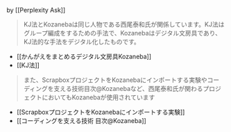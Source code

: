 
by [[Perplexity Ask]]
> KJ法とKozanebaは同じ人物である西尾泰和氏が関係しています。KJ法はグループ編成をするための手法で、Kozanebaはデジタル文房具であり、KJ法的な手法をデジタル化したものです。
- [[かんがえをまとめるデジタル文房具Kozaneba]]
- [[KJ法]]
> また、ScrapboxプロジェクトをKozanebaにインポートする実験やコーディングを支える技術目次@Kozanebaなど、西尾泰和氏が関わるプロジェクトにおいてもKozanebaが使用されています
- [[ScrapboxプロジェクトをKozanebaにインポートする実験]]
- [[コーディングを支える技術 目次@Kozaneba]]
